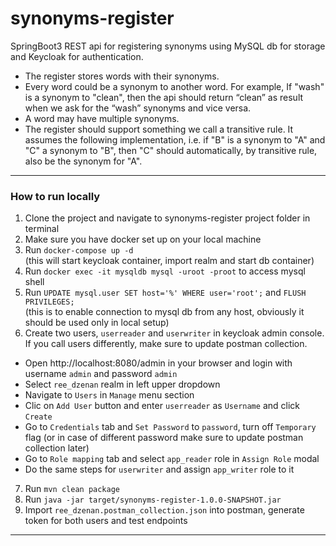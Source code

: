 # synonyms-register
SpringBoot3 REST api for registering synonyms using MySQL db for storage and Keycloak for authentication.  
- The register stores words with their synonyms.
- Every word could be a synonym to another word. For example, If "wash" is a synonym to "clean", then the api should return “clean” as result when we ask for the “wash” synonyms and vice versa.
- A word may have multiple synonyms.
- The register should support something we call a transitive rule. It assumes the following implementation, i.e. if "B" is a synonym to "A" and "C" a synonym to "B", then "C" should automatically, by transitive rule, also be the synonym for "A".

---------
### How to run locally
1. Clone the project and navigate to synonyms-register project folder in terminal
2. Make sure you have docker set up on your local machine
3. Run `docker-compose up -d`  
   (this will start keycloak container, import realm and start db container)
4. Run `docker exec -it mysqldb mysql -uroot -proot` to access mysql shell
5. Run `UPDATE mysql.user SET host='%' WHERE user='root';` and `FLUSH PRIVILEGES;`  
   (this is to enable connection to mysql db from any host, obviously it should be used only in local setup)
6. Create two users, `userreader` and `userwriter` in keycloak admin console. If you call users differently, make sure to update postman collection.  
- Open http://localhost:8080/admin in your browser and login with username `admin` and password `admin`
- Select `ree_dzenan` realm in left upper dropdown 
- Navigate to `Users` in `Manage` menu section
- Clic on `Add User` button and enter `userreader` as `Username` and click `Create`
- Go to `Credentials` tab and `Set Password` to `password`, turn off `Temporary` flag (or in case of different password make sure to update postman collection later)
- Go to `Role mapping` tab and select `app_reader` role in  `Assign Role` modal
- Do the same steps for `userwriter` and assign `app_writer` role to it
7. Run `mvn clean package`
8. Run `java -jar target/synonyms-register-1.0.0-SNAPSHOT.jar`
9. Import `ree_dzenan.postman_collection.json` into postman, generate token for both users and test endpoints

---------
